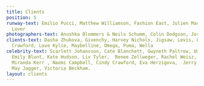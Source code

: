 ```yaml
---
title: Clients
position: 5
runway-text: Emilio Pucci, Matthew Williamson, Fashion East, Julien Macdonald, Antipodium,
  Lover
photographers-text: Anushka Blommers & Neils Schumm, Colin Dodgson, Josh Olins, Laurence Ellis, Reto Schmid, Janneke Van der Hagen, Till Janz, Alexi Lubormirski, Boo George, Nadav Kander, Norbet Schoerner, Harri Peccinotti, David Bailey, Adrian Samson, Agnes Lloyd Platt, Camilla Akrans, Jason Kibbler, Rankin, Poala Kudacki, Jonas Ackerlund, Mike Figgis
clients-text: Dasha Zhukova, Givenchy, Harvey Nichols, Jigsaw, Levis, L’Oreal, Lane
  Crawford, Love Kylie, Maybelline, Omega, Puma, Wella
celebrity-text: Scarlett Johansson, Cate Blanchett, Gwyneth Paltrow, Uma Thurman,
  Emily Blunt, Kate Hudson, Liv Tyler,  Renee Zellweger, Rachel Weisz,  Rebecca Hall,
  Miranda Kerr , Naomi Campbell, Cindy Crawford, Eva Herzigova,  Jerry Hall, Georgia
  May Jagger, Victoria Beckham.
layout: clients
---
```


